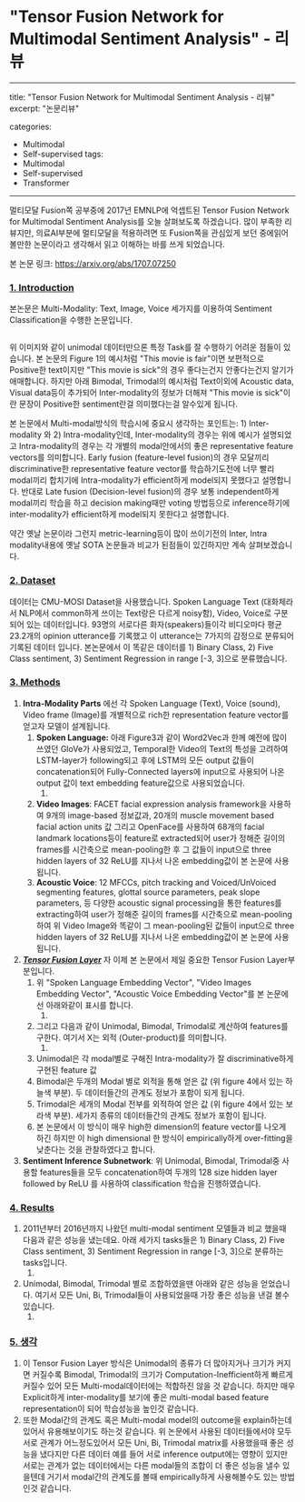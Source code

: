 # "Tensor Fusion Network for Multimodal Sentiment Analysis" - 리뷰

---
title:  "Tensor Fusion Network for Multimodal Sentiment Analysis - 리뷰"
excerpt: "논문리뷰"

categories:
  - Multimodal
  - Self-supervised
tags:
  - Multimodal
  - Self-supervised
  - Transformer
---

멀티모달 Fusion쪽 공부중에 2017년 EMNLP에 억셉트된 Tensor Fusion Network for Multimodal Sentiment Analysis를 오늘 살펴보도록 하겠습니다. 많이 부족한 리뷰지만, 의료AI부분에 멀티모달을 적용하려면 또 Fusion쪽을 관심있게 보던 중에읽어볼만한 논문이라고 생각해서 읽고 이해하는 바를 쓰게 되었습니다.

본 논문 링크: https://arxiv.org/abs/1707.07250

### <u>1. Introduction</u>

본논문은 Multi-Modality: Text, Image, Voice 세가지를 이용하여 Sentiment Classification을 수행한 논문입니다.

<img src="{{ site.url }}{{ site.baseurl }}/assets/images/image-20220214131050571.png" alt="">

위 이미지와 같이 unimodal 데이터만으론 특정 Task를 잘 수행하기 어려운 점들이 있습니다. 본 논문의 Figure 1의 예시처럼 "This movie is fair"이면 보편적으로 Positive한 text이지만 "This movie is sick"의 경우 좋다는건지 안좋다는건지 알기가 애매합니다. 하지만 아래 Bimodal, Trimodal의 예시처럼 Text이외에 Acoustic data, Visual data등이 추가되어 Inter-modality의 정보가 더해져 "This movie is sick"이란 문장이 Positive한 sentiment란걸 의미했다는걸 알수있게 됩니다.

본 논문에서 Multi-modal방식의 학습시에 중요시 생각하는 포인트는: 1) Inter-modality 와 2) Intra-modality인데, Inter-modality의 경우는 위에 예시가 설명되었고 Intra-modality의 경우는 각 개별의 modal안에서의 좋은 representative feature vectors를 의미합니다. Early fusion (feature-level fusion)의 경우 모달끼리 discriminative한 representative feature vector를 학습하기도전에 너무 빨리 modal끼리 합치기에 Intra-modality가 efficient하게 model되지 못했다고 설명합니다. 반대로 Late fusion (Decision-level fusion)의 경우 보통 independent하게 modal끼리 학습을 하고 decision making때만 voting 방법등으로 inference하기에 inter-modality가 efficient하게 model되지 못한다고 설명합니다. 

약간 옛날 논문이라 그런지 metric-learning등이 많이 쓰이기전의 Inter, Intra modality내용에 옛날 SOTA 논문들과 비교가 된점들이 있긴하지만 계속 살펴보겠습니다.

### <u>2. Dataset</u>

데이터는 CMU-MOSI Dataset을 사용했습니다. Spoken Language Text (대화체라서 NLP에서 common하게 쓰이는 Text랑은 다르게 noisy함), Video, Voice로 구분되어 있는 데이터입니다. 93명의 서로다른 화자(speakers)들이각 비디오마다 평균 23.2개의 opinion utterance를 기록했고 이 utterance는 7가지의 감정으로 분류되어 기록된 데이터 입니다. 본논문에서 이 똑같은 데이터를 1) Binary Class, 2) Five Class sentiment, 3) Sentiment Regression in range [-3, 3]으로 분류했습니다.

### <u>3. Methods</u>

1. **Intra-Modality Parts** 에선 각 Spoken Language (Text), Voice (sound), Video frame (Image)를 개별적으로 rich한 representation feature vector를 얻고자 모델이 설계됩니다.
   1. **Spoken Language:** 아래 Figure3과 같이 Word2Vec과 한께 예전에 많이 쓰였던 GloVe가 사용되었고, Temporal한 Video의 Text의 특성을 고려하여 LSTM-layer가 following되고 후에 LSTM의 모든 output 값들이 concatenation되어 Fully-Connected layers에 input으로 사용되어 나온 output 값이 text embedding feature값으로 사용되었습니다.
      1. <img src="{{ site.url }}{{ site.baseurl }}/assets/images/image-20220214152245455.png" alt="">
   2. **Video Images**: FACET facial expression analysis framework을 사용하여 9개의 image-based 정보값과, 20개의 muscle movement based facial action units 값 그리고 OpenFace를 사용하여 68개의 facial landmark locations등이 feature로 extracted되어 user가 정해준 길이의 frames를 시간축으로 mean-pooling한 후 그 값들이 input으로 three hidden layers of 32 ReLU를 지나서 나온 embedding값이 본 논문에 사용됩니다.
   3. **Acoustic Voice**: 12 MFCCs, pitch tracking and Voiced/UnVoiced segmenting features, glottal source parameters, peak slope parameters, 등 다양한 acoustic signal processing을 통한 features를  extracting하여 user가 정해준 길이의 frames를 시간축으로 mean-pooling하여 위 Video Image와 똑같이 그 mean-pooling된 값들이 input으로 three hidden layers of 32 ReLU를 지나서 나온 embedding값이 본 논문에 사용됩니다.
2. ***<u>Tensor Fusion Layer</u>*** 자 이제 본 논문에서 제일 중요한 Tensor Fusion Layer부분입니다.
   1. 위 "Spoken Language Embedding Vector", "Video Images Embedding Vector", "Acoustic Voice Embedding Vector"를 본 논문에선 아래와같이 표시를 합니다.
      1. <img src="{{ site.url }}{{ site.baseurl }}/assets/images/image-20220214161716346.png" alt="">
   2. 그리고 다음과 같이 Unimodal, Bimodal, Trimodal로 계산하여 features를 구한다. 여기서 X는 외적 (Outer-product)를 의미합니다.
      1. <img src="{{ site.url }}{{ site.baseurl }}/assets/images/image-20220214161909810.png" alt="">
   3. Unimodal은 각 modal별로 구해진 Intra-modality가 잘 discriminative하게 구현된 feature 값
   4. Bimodal은 두개의 Modal 별로 외적을 통해 얻은 값 (위 figure 4에서 있는 하늘색 부분). 두 데이터들간의 관계도 정보가 포함이 되게 됩니다.
   5. Trimodal은 세개의 Modal 전부를 외적하여 얻은 값 (위 figure 4에서 있는 보라색 부분). 세가지 종류의 데이터들간의 관계도 정보가 포함이 됩니다.
   6. 본 논문에서 이 방식이 매우 high한 dimension의 feature vector를 나오게 하긴 하지만 이 high dimensional 한 방식이 empirically하게  over-fitting을 낮춘다는 것을 관찰하였다고 합니다.
3. **Sentiment Inference Subnetwork**: 위 Unimodal, Bimodal, Trimodal중 사용할 features들을 모두 concatenation하여 두개의 128 size hidden layer followed by ReLU 를 사용하여 classification 학습을 진행하였습니다.

### <u>4. Results</u>

1. 2011년부터 2016년까지 나왔던 multi-modal sentiment 모델들과 비교 했을때 다음과 같은 성능을 냈는데요. 아래 세가지 tasks들은 1) Binary Class, 2) Five Class sentiment, 3) Sentiment Regression in range [-3, 3]으로 분류하는 tasks입니다.
   1. <img src="{{ site.url }}{{ site.baseurl }}/assets/images/image-20220214164118493.png" alt="">
2. Unimodal, Bimodal, Trimodal 별로 조합하였을땐 아래와 같은 성능을 얻었습니다. 여기서 모든 Uni, Bi, Trimodal들이 사용되었을때 가장 좋은 성능을 낸걸 볼수 있습니다.
   1. <img src="{{ site.url }}{{ site.baseurl }}/assets/images/image-20220214164403593.png" alt="">

### <u>5. 생각</u>

1. 이 Tensor Fusion Layer 방식은 Unimodal의 종류가 더 많아지거나 크기가 커지면 커질수록 Bimodal, Trimodal의 크기가 Computation-Inefficient하게 빠르게 커질수 있어 모든 Multi-modal데이터에는 적합하진 않을 것 같습니다. 하지만 매우 Explicit하게 inter-modality를 보기에 좋은 multi-modal based feature representation이 되어 학습성능을 높인것 같습니다.
2. 또한 Modal간의 관계도 혹은 Multi-modal model의 outcome을 explain하는데 있어서 유용해보이기도 하는것 같습니다. 위 논문에서 사용된 데이터들에서야 모두 서로 관계가 어느정도있어서 모든 Uni, Bi, Trimodal matrix를 사용했을때 좋은 성능을 냈다지만 다른 데이터 예를 들어 서로 inference output에는 영향이 있지만 서로는 관계가 없는 데이터에서는 다른 modal들의 조합이 더 좋은 성능을 낼수 있을텐데 거기서 modal간의 관계도를 볼때 empirically하게 사용해볼수도 있는 방법인것 같습니다.

